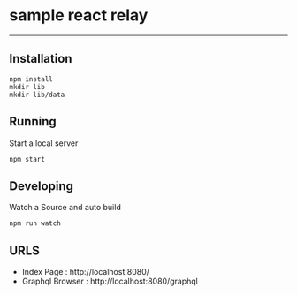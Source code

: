# sample react relay
---

## Installation

```
npm install
mkdir lib
mkdir lib/data
```

## Running
Start a local server

```
npm start
```

## Developing
Watch a Source and auto build

```
npm run watch
```

## URLS

* Index Page : http://localhost:8080/
* Graphql Browser : http://localhost:8080/graphql
